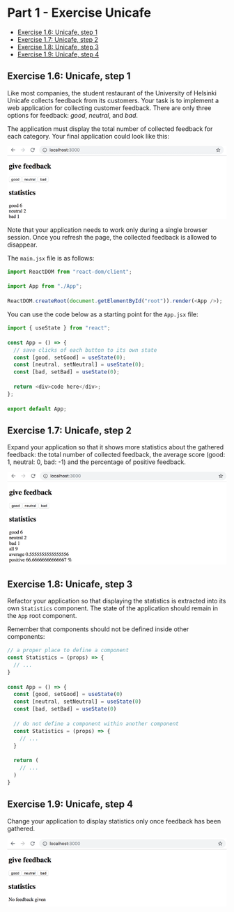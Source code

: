 # Part 1 - Exercise Unicafe

- [Exercise 1.6: Unicafe, step 1](#step-1)
- [Exercise 1.7: Unicafe, step 2](#step-2)
- [Exercise 1.8: Unicafe, step 3](#step-3)
- [Exercise 1.9: Unicafe, step 4](#step-4)

## <a id="step-1"></a> Exercise 1.6: Unicafe, step 1

Like most companies, the student restaurant of the University of Helsinki Unicafe collects feedback from its customers. Your task is to implement a web application for collecting customer feedback. There are only three options for feedback: _good_, _neutral_, and _bad_.

The application must display the total number of collected feedback for each category. Your final application could look like this:

![Final application](./docs/unicafe-final-application.png)

Note that your application needs to work only during a single browser session. Once you refresh the page, the collected feedback is allowed to disappear.

The `main.jsx` file is as follows:

```js
import ReactDOM from "react-dom/client";

import App from "./App";

ReactDOM.createRoot(document.getElementById("root")).render(<App />);
```

You can use the code below as a starting point for the `App.jsx` file:

```js
import { useState } from "react";

const App = () => {
  // save clicks of each button to its own state
  const [good, setGood] = useState(0);
  const [neutral, setNeutral] = useState(0);
  const [bad, setBad] = useState(0);

  return <div>code here</div>;
};

export default App;
```

## <a id="step-2"></a> Exercise 1.7: Unicafe, step 2

Expand your application so that it shows more statistics about the gathered feedback: the total number of collected feedback, the average score (good: 1, neutral: 0, bad: -1) and the percentage of positive feedback.

![Application with more statistics](./docs/unicafe-application-statistics.png)

## <a id="step-3"></a> Exercise 1.8: Unicafe, step 3

Refactor your application so that displaying the statistics is extracted into its own `Statistics` component. The state of the application should remain in the `App` root component.

Remember that components should not be defined inside other components:

```js
// a proper place to define a component
const Statistics = (props) => {
  // ...
}

const App = () => {
  const [good, setGood] = useState(0)
  const [neutral, setNeutral] = useState(0)
  const [bad, setBad] = useState(0)

  // do not define a component within another component
  const Statistics = (props) => {
    // ...
  }

  return (
    // ...
  )
}
```

## <a id="step-4"></a> Exercise 1.9: Unicafe, step 4

Change your application to display statistics only once feedback has been gathered.

![Application without statistics](./docs/unicafe-application-no-feedback.png)
